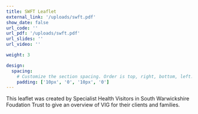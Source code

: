 ```yaml
---
title: SWFT Leaflet
external_link: '/uploads/swft.pdf'
show_date: false
url_code: ''
url_pdf: '/uploads/swft.pdf'
url_slides: ''
url_video: ''

weight: 3

design:
  spacing:
    # Customize the section spacing. Order is top, right, bottom, left.
    padding: ['10px', '0', '10px', '0']
---
```


This leaflet was created by Specialist Health Visitors in South Warwickshire Foudation Trust to give an overview of VIG for their clients and families.

<!--more-->